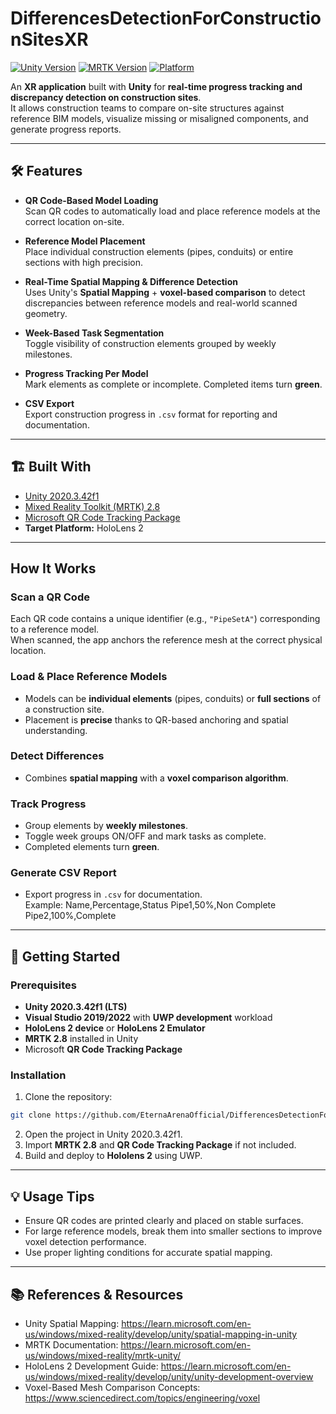 # DifferencesDetectionForConstructionSitesXR

[![Unity Version](https://img.shields.io/badge/Unity-2020.3.42f1-blue)](https://unity.com/releases/editor/whats-new/2020.3.42) 
[![MRTK Version](https://img.shields.io/badge/MRTK-2.8-green)](https://learn.microsoft.com/en-us/windows/mixed-reality/mrtk-unity/) 
[![Platform](https://img.shields.io/badge/Platform-HoloLens2-lightgrey)]()

An **XR application** built with **Unity** for **real-time progress tracking and discrepancy detection on construction sites**.  
It allows construction teams to compare on-site structures against reference BIM models, visualize missing or misaligned components, and generate progress reports.

---

## 🛠 Features

- **QR Code-Based Model Loading**  
  Scan QR codes to automatically load and place reference models at the correct location on-site.

- **Reference Model Placement**  
  Place individual construction elements (pipes, conduits) or entire sections with high precision.

- **Real-Time Spatial Mapping & Difference Detection**  
  Uses Unity's **Spatial Mapping** + **voxel-based comparison** to detect discrepancies between reference models and real-world scanned geometry.

- **Week-Based Task Segmentation**  
  Toggle visibility of construction elements grouped by weekly milestones.

- **Progress Tracking Per Model**  
  Mark elements as complete or incomplete. Completed items turn **green**.

- **CSV Export**  
  Export construction progress in `.csv` format for reporting and documentation.

---

## 🏗 Built With

- [Unity 2020.3.42f1](https://unity.com/releases/editor/whats-new/2020.3.42)  
- [Mixed Reality Toolkit (MRTK) 2.8](https://learn.microsoft.com/en-us/windows/mixed-reality/mrtk-unity/)  
- [Microsoft QR Code Tracking Package](https://github.com/microsoft/MixedReality-QRCode-Sample)  
- **Target Platform:** HoloLens 2  

---

## How It Works

### Scan a QR Code
Each QR code contains a unique identifier (e.g., `"PipeSetA"`) corresponding to a reference model.  
When scanned, the app anchors the reference mesh at the correct physical location.

### Load & Place Reference Models
- Models can be **individual elements** (pipes, conduits) or **full sections** of a construction site.  
- Placement is **precise** thanks to QR-based anchoring and spatial understanding.

### Detect Differences
- Combines **spatial mapping** with a **voxel comparison algorithm**.  

### Track Progress
- Group elements by **weekly milestones**.  
- Toggle week groups ON/OFF and mark tasks as complete.  
- Completed elements turn **green**.

### Generate CSV Report
- Export progress in `.csv` for documentation.  
Example:
Name,Percentage,Status
Pipe1,50%,Non Complete
Pipe2,100%,Complete

---

## 🚀 Getting Started

### Prerequisites
- **Unity 2020.3.42f1 (LTS)**  
- **Visual Studio 2019/2022** with **UWP development** workload  
- **HoloLens 2 device** or **HoloLens 2 Emulator**  
- **MRTK 2.8** installed in Unity  
- Microsoft **QR Code Tracking Package**

### Installation
1. Clone the repository:
```bash
git clone https://github.com/EternaArenaOfficial/DifferencesDetectionForConstructionSitesXR.git
```
2. Open the project in Unity 2020.3.42f1.
3. Import **MRTK 2.8** and **QR Code Tracking Package** if not included.
4. Build and deploy to **Hololens 2** using UWP.

---

## 💡 Usage Tips
- Ensure QR codes are printed clearly and placed on stable surfaces.
- For large reference models, break them into smaller sections to improve voxel detection performance.
- Use proper lighting conditions for accurate spatial mapping.

---

## 📚 References & Resources
- Unity Spatial Mapping: https://learn.microsoft.com/en-us/windows/mixed-reality/develop/unity/spatial-mapping-in-unity
- MRTK Documentation: https://learn.microsoft.com/en-us/windows/mixed-reality/mrtk-unity/
- HoloLens 2 Development Guide: https://learn.microsoft.com/en-us/windows/mixed-reality/develop/unity/unity-development-overview
- Voxel-Based Mesh Comparison Concepts: https://www.sciencedirect.com/topics/engineering/voxel
